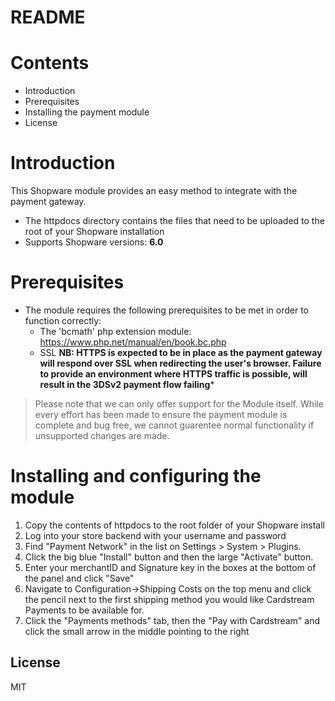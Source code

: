 # README

# Contents

- Introduction
- Prerequisites
- Installing the payment module
- License

# Introduction

This Shopware module provides an easy method to integrate with the payment gateway.
 - The httpdocs directory contains the files that need to be uploaded to the root of your Shopware installation
 - Supports Shopware versions: **6.0**

# Prerequisites

- The module requires the following prerequisites to be met in order to function correctly:
    - The 'bcmath' php extension module: https://www.php.net/manual/en/book.bc.php
    - SSL **NB: HTTPS is expected to be in place as the payment gateway will respond over SSL when redirecting the user's browser. Failure to provide an environment where HTTPS traffic is possible, will result in the 3DSv2 payment flow failing***

> Please note that we can only offer support for the Module itself. While every effort has been made to ensure the payment module is complete and bug free, we cannot guarentee normal functionality if unsupported changes are made.

# Installing and configuring the module

1. Copy the contents of httpdocs to the root folder of your Shopware install
2. Log into your store backend with your username and password
3. Find "Payment Network" in the list on Settings > System > Plugins.
4. Click the big blue "Install" button and then the large "Activate" button.
5. Enter your merchantID and Signature key in the boxes at the bottom of the panel and click "Save"
6. Navigate to Configuration->Shipping Costs on the top menu and click the pencil next to the first shipping method you would like Cardstream Payments to be available for.
7. Click the "Payments methods" tab, then the "Pay with Cardstream" and click the small arrow in the middle pointing to the right

License
----
MIT
